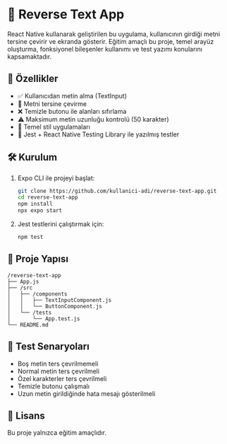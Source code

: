 # 📱 Reverse Text App

React Native kullanarak geliştirilen bu uygulama, kullanıcının girdiği metni tersine çevirir ve ekranda gösterir. Eğitim amaçlı bu proje, temel arayüz oluşturma, fonksiyonel bileşenler kullanımı ve test yazımı konularını kapsamaktadır.

## 🚀 Özellikler

- ✅ Kullanıcıdan metin alma (TextInput)
- 🔁 Metni tersine çevirme
- ❌ Temizle butonu ile alanları sıfırlama
- ⚠️ Maksimum metin uzunluğu kontrolü (50 karakter)
- 🎨 Temel stil uygulamaları
- 🧪 Jest + React Native Testing Library ile yazılmış testler

## 🛠️ Kurulum

1. Expo CLI ile projeyi başlat:
   ```bash
   git clone https://github.com/kullanici-adi/reverse-text-app.git
   cd reverse-text-app
   npm install
   npx expo start
   ```

2. Jest testlerini çalıştırmak için:
   ```bash
   npm test
   ```

## 📁 Proje Yapısı

```
/reverse-text-app
├── App.js
├── /src
│   ├── /components
│   │   ├── TextInputComponent.js
│   │   └── ButtonComponent.js
│   └── /tests
│       └── App.test.js
└── README.md
```

## 🧪 Test Senaryoları

- Boş metin ters çevrilmemeli
- Normal metin ters çevrilmeli
- Özel karakterler ters çevrilmeli
- Temizle butonu çalışmalı
- Uzun metin girildiğinde hata mesajı gösterilmeli

## 📝 Lisans

Bu proje yalnızca eğitim amaçlıdır.
